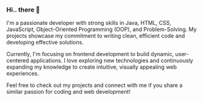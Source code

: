 ### Hi.. there 👋

I'm a passionate developer with strong skills in Java, HTML, CSS, JavaScript, Object-Oriented Programming (OOP), and Problem-Solving. My projects showcase my commitment to writing clean, efficient code and developing effective solutions.

Currently, I'm focusing on frontend development to build dynamic, user-centered applications. I love exploring new technologies and continuously expanding my knowledge to create intuitive, visually appealing web experiences.

Feel free to check out my projects and connect with me if you share a similar passion for coding and web development!
